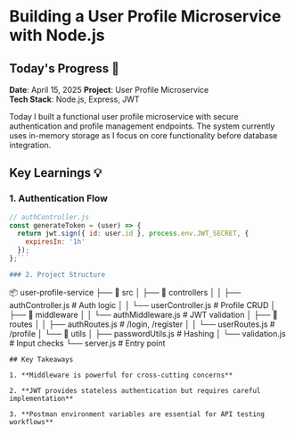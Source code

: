 # Building a User Profile Microservice with Node.js

## Today's Progress 🚀
**Date**: April 15, 2025 
**Project**: User Profile Microservice  
**Tech Stack**: Node.js, Express, JWT  

Today I built a functional user profile microservice with secure authentication and profile management endpoints. The system currently uses in-memory storage as I focus on core functionality before database integration.

## Key Learnings 💡

### 1. Authentication Flow
```javascript
// authController.js
const generateToken = (user) => {
  return jwt.sign({ id: user.id }, process.env.JWT_SECRET, { 
    expiresIn: '1h' 
  });
};```

### 2. Project Structure
```
📦 user-profile-service
├── 📂 src
│   ├── 📂 controllers
│   │   ├── authController.js    # Auth logic
│   │   └── userController.js    # Profile CRUD
│   ├── 📂 middleware
│   │   └── authMiddleware.js    # JWT validation
│   ├── 📂 routes
│   │   ├── authRoutes.js        # /login, /register
│   │   └── userRoutes.js        # /profile
│   └── 📂 utils
│       ├── passwordUtils.js     # Hashing
│       └── validation.js        # Input checks
└── server.js                    # Entry point
```
## Key Takeaways

1. **Middleware is powerful for cross-cutting concerns**

2. **JWT provides stateless authentication but requires careful implementation**

3. **Postman environment variables are essential for API testing workflows**